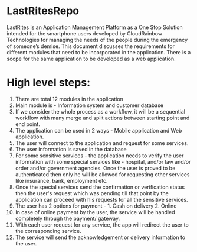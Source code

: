 # LastRitesRepo
LastRites is an Application Management Platform as a One Stop Solution intended for the smartphone users developed by CloudRainbow Technologies for managing the needs of 
the people during the emergency of someone’s demise. This document discusses the requirements for different modules that need to be incorporated in the application. 
There is a scope for the same application to be developed as a web application.

High level steps:
=================================

1. There are total 12 modules in the application
2. Main module is - Information system and customer database
3. If we consider the whole process as a workflow, it will be a sequential workflow with many merge and split actions between starting point and end point.
4. The application can be used in 2 ways - Mobile application and Web application.
5. The user will connect to the application and request for some services.
6. The user information is saved in the database
7. For some sensitive services - the application needs to verify the user information with some special services like - hospital, and/or law and/or order and/or government agencies.
   Once the user is proved to be authenticated then only he will be allowed for requesting other services like insurance, bank, employment etc.
8. Once the special services send the confirmation or verification status then the user's request which was pending till that point by the application can proceed with his requests for all the sensitive services.
9. The user has 2 options for payment - 1. Cash on delivery 2. Online
10. In case of online payment by the user, the service will be handled completely through the payment/ gateway.
11. With each user request for any service, the app will redirect the user to the corresponding service.
12. The service will send the acknowledgement or delivery information to the user.
